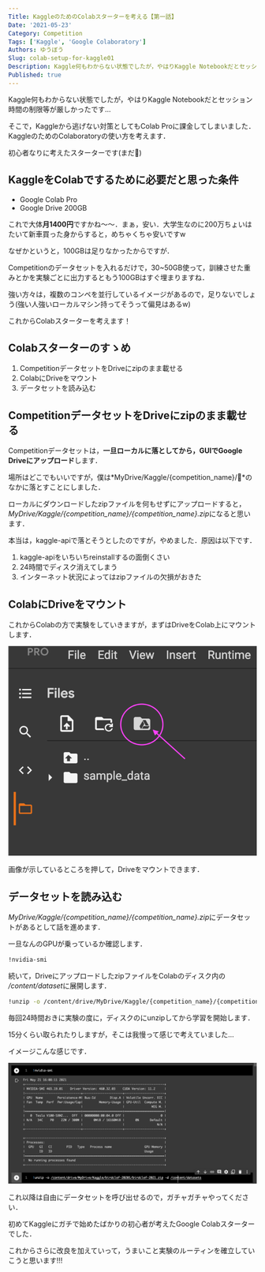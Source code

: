 ```yaml
---
Title: KaggleのためのColabスターターを考える【第一話】
Date: '2021-05-23'
Category: Competition
Tags: ['Kaggle', 'Google Colaboratory']
Authors: ゆうぼう
Slug: colab-setup-for-kaggle01
Description: Kaggle何もわからない状態でしたが，やはりKaggle Notebookだとセッション時間の制限等が厳しかったです...そこで，Kaggleから逃げない対策としてもColab Proに課金してしまいました．KaggleのためのColaboratoryの使い方を考えます．
Published: true
---
```


Kaggle何もわからない状態でしたが，やはりKaggle Notebookだとセッション時間の制限等が厳しかったです...

そこで，Kaggleから逃げない対策としてもColab Proに課金してしまいました．KaggleのためのColaboratoryの使い方を考えます．

初心者なりに考えたスターターです(まだ🍊)


## KaggleをColabでするために必要だと思った条件

- Google Colab Pro
- Google Drive 200GB

これで大体**月1400円**ですかね〜〜．まぁ，安い．大学生なのに200万ちょいはたいて新車買った身からすると，めちゃくちゃ安いですw

なぜかというと，100GBは足りなかったからですが．

Competitionのデータセットを入れるだけで，30~50GB使って，訓練させた重みとかを実験ごとに出力するともう100GBはすぐ埋まりますね．

強い方々は，複数のコンペを並行しているイメージがあるので，足りないでしょう(強い人強いローカルマシン持ってそうって偏見はあるw)


これからColabスターターを考えます！

## Colabスターターのすゝめ

1. CompetitionデータセットをDriveにzipのまま載せる
2. ColabにDriveをマウント
3. データセットを読み込む

## CompetitionデータセットをDriveにzipのまま載せる

Competitionデータセットは，**一旦ローカルに落としてから，GUIでGoogle Driveにアップロード**します．

場所はどこでもいいですが，僕は*MyDrive/Kaggle/{competition_name}/*のなかに落とすことにしました．

ローカルにダウンロードしたzipファイルを何もせずにアップロードすると，*MyDrive/Kaggle/{competition_name}/{competition_name}.zip*になると思います．

本当は，kaggle-apiで落とそうとしたのですが，やめました．原因は以下です．

1. kaggle-apiをいちいちreinstallするの面倒くさい
2. 24時間でディスク消えてしまう
3. インターネット状況によってはzipファイルの欠損がおきた


## ColabにDriveをマウント

これからColabの方で実験をしていきますが，まずはDriveをColab上にマウントします．

![Driveのマウント](/images/article/drive-mount.png)

画像が示しているところを押して，Driveをマウントできます．


## データセットを読み込む

*MyDrive/Kaggle/{competition_name}/{competition_name}.zip*にデータセットがあるとして話を進めます．

一旦なんのGPUが乗っているか確認します．

~~~bash
!nvidia-smi
~~~

続いて，DriveにアップロードしたzipファイルをColabのディスク内の */content/dataset*に展開します．

~~~bash
!unzip -o /content/drive/MyDrive/Kaggle/{competition_name}/{competition_name}.zip -d /content/dataset
~~~

毎回24時間おきに実験の度に，ディスクのにunzipしてから学習を開始します．

15分くらい取られたりしますが，そこは我慢って感じで考えていました...

イメージこんな感じです．

![Colab-Starter](/images/article/colab-pro-starter01.png)

これ以降は自由にデータセットを呼び出せるので，ガチャガチャやってください．

初めてKaggleにガチで始めたばかりの初心者が考えたGoogle Colabスターターでした．

これからさらに改良を加えていって，うまいこと実験のルーティンを確立していこうと思います!!!